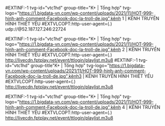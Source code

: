 #EXTINF:-1 tvg-id="vtc1hd" group-title="K+ | Tổng hợp" tvg-logo="https://1.bigdata-vn.com/wp-content/uploads/2021/11/HOT-999-hinh-anh-comment-Facebook-doc-la-troll-de.jpg",kênh 1 | KÊNH TRUYỀN HÌNH THIẾT YẾU
#EXTVLCOPT:http-user-agent=(_._)
udp://@52.187.127.246:22724

#EXTINF:-1 tvg-id="vtc1hd" group-title="K+ | Tổng hợp" tvg-logo="https://1.bigdata-vn.com/wp-content/uploads/2021/11/HOT-999-hinh-anh-comment-Facebook-doc-la-troll-de.jpg",kênh 2 | KÊNH TRUYỀN HÌNH THIẾT YẾU
#EXTVLCOPT:http-user-agent=(_._)
http://livecdn.fptplay.net/event/ttlogin/playlist.m3u8
#EXTINF:-1 tvg-id="vtc1hd" group-title"K+ | Tổng hợp" tvg-logo="https://1.bigdata-vn.com/wp-content/uploads/2021/11/HOT-999-hinh-anh-comment-Facebook-doc-la-troll-de.jpg",kênh3 | KÊNH TRUYỀN HÌNH THIẾT YẾU
#EXTVLCOPT:http-user-agent=(_._)
http://livecdn.fptplay.net/event/ttlogin/playlist.m3u8

#EXTINF:-1 tvg-id="vtc1hd" group-title="K+ | Tổng hợp" tvg-logo="https://1.bigdata-vn.com/wp-content/uploads/2021/11/HOT-999-hinh-anh-comment-Facebook-doc-la-troll-de.jpg",kênh 4 | KÊNH TRUYỀN HÌNH THIẾT YẾU
#EXTVLCOPT:http-user-agent=(_._)
http://livecdn.fptplay.net/event/ttlogin/playlist.m3u8

